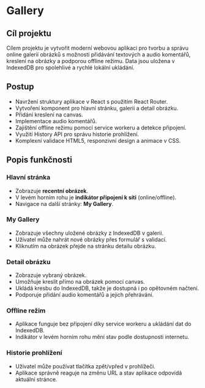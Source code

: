 # Gallery

## Cíl projektu

Cílem projektu je vytvořit moderní webovou aplikaci pro tvorbu a správu online galerií obrázků s možností přidávání textových a audio komentářů, kreslení na obrázky a podporou offline režimu. Data jsou uložena v IndexedDB pro spolehlivé a rychlé lokální ukládání.

## Postup

- Navržení struktury aplikace v React s použitím React Router.
- Vytvoření komponent pro hlavní stránku, galerii a detail obrázku.
- Přidání kreslení na canvas.
- Implementace audio komentářů.
- Zajištění offline režimu pomocí service workeru a detekce připojení.
- Využití History API pro správu historie prohlížení.
- Komplexní validace HTML5, responzivní design a animace v CSS.

## Popis funkčnosti

### Hlavní stránka

- Zobrazuje **recentní obrázek**.
- V levém horním rohu je **indikátor připojení k síti** (online/offline).
- Navigace na další stránky: **My Gallery**.

### My Gallery

- Zobrazuje všechny uložené obrázky z IndexedDB v galerii.
- Uživatel může nahrát nové obrázky přes formulář s validací.
- Kliknutím na obrázek přejde na stránku detailu obrázku.

### Detail obrázku

- Zobrazuje vybraný obrázek.
- Umožňuje kreslit přímo na obrázek pomocí canvas.
- Ukládá kresbu do IndexedDB, takže je dostupná i po opětovném načtení.
- Podporuje přidání audio komentářů a jejich přehrávání.

### Offline režim

- Aplikace funguje bez připojení díky service workeru a ukládání dat do IndexedDB.
- Indikátor v levém horním rohu mění stav podle dostupnosti internetu.

### Historie prohlížení

- Uživatel může používat tlačítka zpět/vpřed v prohlížeči.
- Aplikace správně reaguje na změnu URL a stav aplikace odpovídá aktuální stránce.
